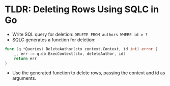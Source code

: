 # TLDR: Deleting Rows Using SQLC in Go

- Write SQL query for deletion: `DELETE FROM authors WHERE id = ?`
- SQLC generates a function for deletion: 
```go
func (q *Queries) DeleteAuthor(ctx context.Context, id int) error {
	_, err := q.db.ExecContext(ctx, deleteAuthor, id)
	return err
}
```
- Use the generated function to delete rows, passing the context and id as arguments.
